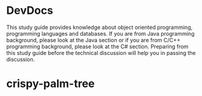# DevDocs

This study guide provides knowledge about object oriented programming, programming languages and databases. If you are from Java programming background, please look at the Java section or if you are from C/C++ programming background, please look at the C# section. Preparing from this study guide before the technical discussion will help you in passing the discussion. 

# crispy-palm-tree

